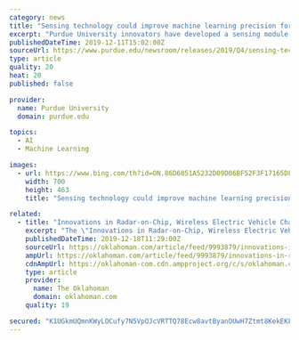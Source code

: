 ```yaml
---
category: news
title: "Sensing technology could improve machine learning precision for manufacturing, electric vehicles, smart homes"
excerpt: "Purdue University innovators have developed a sensing module that works with machine learning for applications ranging from electric cars to manufacturing and home design. The technology is a small and noninvasive sensor that monitors electric currents. A video about the technology is available at https://youtu.be/1iuZNYcedZc. “We have ..."
publishedDateTime: 2019-12-11T15:02:00Z
sourceUrl: https://www.purdue.edu/newsroom/releases/2019/Q4/sensing-technology-could-improve-machine-learning-precision-for-manufacturing,-electric-vehicles,-smart-homes.html
type: article
quality: 20
heat: 20
published: false

provider:
  name: Purdue University
  domain: purdue.edu

topics:
  - AI
  - Machine Learning

images:
  - url: https://www.bing.com/th?id=ON.86D6051A5232D09D06BF52F3F17165DF
    width: 700
    height: 463
    title: "Sensing technology could improve machine learning precision for manufacturing, electric vehicles, smart homes"

related:
  - title: "Innovations in Radar-on-Chip, Wireless Electric Vehicle Charging Systems, Artificial Intelligence, and In-vehicle Sensing Solutions, 2019 Study -..."
    excerpt: "The \"Innovations in Radar-on-Chip, Wireless Electric Vehicle Charging Systems, Artificial Intelligence, and In-vehicle Sensing Solutions ... advanced materials as for body/chassis, wireless connectivity, and self-driving technology that is currently receiving so much attention. The A&T TOE outlines and evaluates each innovation, notes which ..."
    publishedDateTime: 2019-12-18T11:29:00Z
    sourceUrl: https://oklahoman.com/article/feed/9993879/innovations-in-radar-on-chip-wireless-electric-vehicle-charging-systems-artificial-intelligence-and-in-vehicle-sensing-solutions-2019-study-researchandmarketscom
    ampUrl: https://oklahoman.com/article/feed/9993879/innovations-in-radar-on-chip-wireless-electric-vehicle-charging-systems-artificial-intelligence-and-in-vehicle-sensing-solutions-2019-study-researchandmarketscom/amp
    cdnAmpUrl: https://oklahoman-com.cdn.ampproject.org/c/s/oklahoman.com/article/feed/9993879/innovations-in-radar-on-chip-wireless-electric-vehicle-charging-systems-artificial-intelligence-and-in-vehicle-sensing-solutions-2019-study-researchandmarketscom/amp
    type: article
    provider:
      name: The Oklahoman
      domain: oklahoman.com
    quality: 19

secured: "K1UGkmUQmnKWyLOCufy7N5VpOJcVRTTQ78Ecw8avtByanOUwH7Ztmt8KekEKL2pIC3G/jel69Qx7AlSxOKTo8MM+21aTPr4pbOxz/G/rIbtkQ+O9Dj/2Mp3bNCHa2TvZi2N4kkYsfeSxFX4Bqrb+xLE5YriTaDxV4sPz/juA35RmKXVUQLsHuYObEWrSGknuglSikNu0hFJ6ESLwGNTVbj2AkU9306EAijraq9dhv0duyP+5ofvbVx/qaQzBFybqq3ONZIvoImaqy0bugMLJFw==;Ttsstj+jnmz+uZWK6XlbdA=="
---
```


